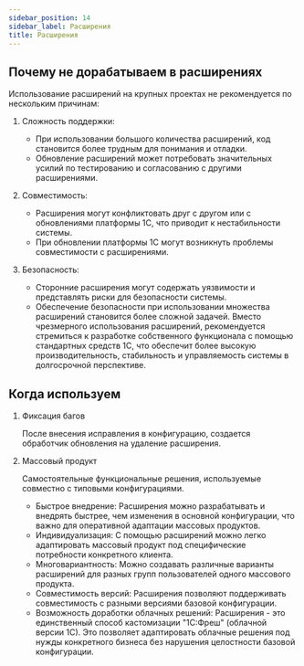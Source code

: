 ```yaml
---
sidebar_position: 14
sidebar_label: Расширения
title: Расширения
---
```


## Почему не дорабатываем в расширениях

Использование расширений на крупных проектах не рекомендуется по нескольким причинам:  

1. Сложность поддержки: 
   
    - При использовании большого количества расширений, код становится более трудным для понимания и отладки. 
    - Обновление расширений может потребовать значительных усилий по тестированию и согласованию с другими расширениями. 

2. Совместимость: 
    
    - Расширения могут конфликтовать друг с другом или с обновлениями платформы 1С, что приводит к нестабильности системы. 
    - При обновлении платформы 1С могут возникнуть проблемы совместимости с расширениями. 
    
3. Безопасность: 

    - Сторонние расширения могут содержать уязвимости и представлять риски для безопасности системы.
    - Обеспечение безопасности при использовании множества расширений становится более сложной задачей.  Вместо чрезмерного использования расширений, рекомендуется стремиться к разработке собственного функционала с помощью стандартных средств 1С, что обеспечит более высокую производительность, стабильность и управляемость системы в долгосрочной перспективе.

## Когда используем

1. Фиксация багов

    После внесения исправления в конфигурацию, создается обработчик обновления на удаление расширения.

2. Массовый продукт

    Самостоятельные функциональные решения, используемые совместно с типовыми конфигурациями.

    - Быстрое внедрение: Расширения можно разрабатывать и внедрять быстрее, чем изменения в основной конфигурации, что важно для оперативной адаптации массовых продуктов.
    - Индивидуализация: С помощью расширений можно легко адаптировать массовый продукт под специфические потребности конкретного клиента.
    - Многовариантность: Можно создавать различные варианты расширений для разных групп пользователей одного массового продукта.
    - Совместимость версий: Расширения позволяют поддерживать совместимость с разными версиями базовой конфигурации.
    - Возможность доработки облачных решений: Расширения - это единственный способ кастомизации "1С:Фреш" (облачной версии 1С). Это позволяет адаптировать облачные решения под нужды конкретного бизнеса без нарушения целостности базовой конфигурации.
